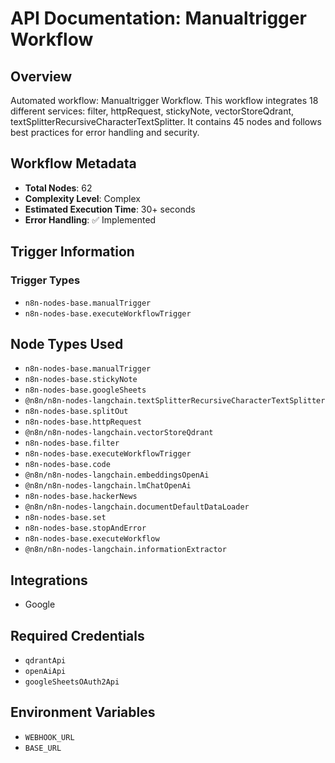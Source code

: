 # API Documentation: Manualtrigger Workflow

## Overview
Automated workflow: Manualtrigger Workflow. This workflow integrates 18 different services: filter, httpRequest, stickyNote, vectorStoreQdrant, textSplitterRecursiveCharacterTextSplitter. It contains 45 nodes and follows best practices for error handling and security.

## Workflow Metadata
- **Total Nodes**: 62
- **Complexity Level**: Complex
- **Estimated Execution Time**: 30+ seconds
- **Error Handling**: ✅ Implemented

## Trigger Information
### Trigger Types
- `n8n-nodes-base.manualTrigger`
- `n8n-nodes-base.executeWorkflowTrigger`

## Node Types Used
- `n8n-nodes-base.manualTrigger`
- `n8n-nodes-base.stickyNote`
- `n8n-nodes-base.googleSheets`
- `@n8n/n8n-nodes-langchain.textSplitterRecursiveCharacterTextSplitter`
- `n8n-nodes-base.splitOut`
- `n8n-nodes-base.httpRequest`
- `@n8n/n8n-nodes-langchain.vectorStoreQdrant`
- `n8n-nodes-base.filter`
- `n8n-nodes-base.executeWorkflowTrigger`
- `n8n-nodes-base.code`
- `@n8n/n8n-nodes-langchain.embeddingsOpenAi`
- `@n8n/n8n-nodes-langchain.lmChatOpenAi`
- `n8n-nodes-base.hackerNews`
- `@n8n/n8n-nodes-langchain.documentDefaultDataLoader`
- `n8n-nodes-base.set`
- `n8n-nodes-base.stopAndError`
- `n8n-nodes-base.executeWorkflow`
- `@n8n/n8n-nodes-langchain.informationExtractor`

## Integrations
- Google

## Required Credentials
- `qdrantApi`
- `openAiApi`
- `googleSheetsOAuth2Api`

## Environment Variables
- `WEBHOOK_URL`
- `BASE_URL`

